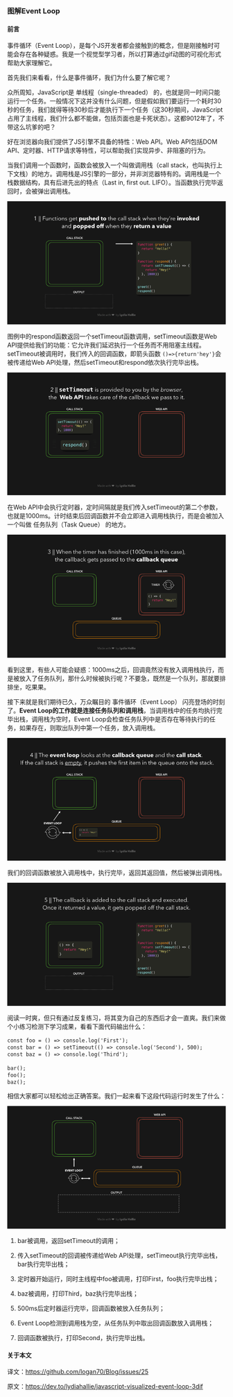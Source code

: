 
### 图解Event Loop

#### 前言

事件循环（Event Loop），是每个JS开发者都会接触到的概念，但是刚接触时可能会存在各种疑惑。我是一个视觉型学习者，所以打算通过gif动图的可视化形式帮助大家理解它。

首先我们来看看，什么是事件循环，我们为什么要了解它呢？

众所周知，JavaScript是 单线程（single-threaded） 的，也就是同一时间只能运行一个任务。一般情况下这并没有什么问题，但是假如我们要运行一个耗时30秒的任务，我们就得等待30秒后才能执行下一个任务（这30秒期间，JavaScript占用了主线程，我们什么都不能做，包括页面也是卡死状态）。这都9012年了，不带这么坑爹的吧？

好在浏览器向我们提供了JS引擎不具备的特性：Web API。Web API包括DOM API、定时器、HTTP请求等特性，可以帮助我们实现异步、非阻塞的行为。

当我们调用一个函数时，函数会被放入一个叫做调用栈（call stack，也叫执行上下文栈）的地方。调用栈是JS引擎的一部分，并非浏览器特有的。调用栈是一个栈数据结构，具有后进先出的特点（Last in, first out. LIFO）。当函数执行完毕返回时，会被弹出调用栈。

![图片](images/2019-12-4/gid1.6.gif)

图例中的respond函数返回一个setTimeout函数调用，setTimeout函数是Web API提供给我们的功能：它允许我们延迟执行一个任务而不用阻塞主线程。setTimeout被调用时，我们传入的回调函数，即箭头函数 `()=>{return'hey'}`会被传递给Web API处理，然后setTimeout和respond依次执行完毕出栈。

![图片](images/2019-12-4/gif2.1.gif)

在Web API中会执行定时器，定时间隔就是我们传入setTimeout的第二个参数，也就是1000ms。计时结束后回调函数并不会立即进入调用栈执行，而是会被加入一个叫做 任务队列（Task Queue） 的地方。

![图片](images/2019-12-4/gif3.1.gif)

看到这里，有些人可能会疑惑：1000ms之后，回调竟然没有放入调用栈执行，而是被放入了任务队列，那什么时候被执行呢？不要急，既然是一个队列，那就要排排坐，吃果果。

接下来就是我们期待已久，万众瞩目的 事件循环（Event Loop） 闪亮登场的时刻了。**Event Loop的工作就是连接任务队列和调用栈**，当调用栈中的任务均执行完毕出栈，调用栈为空时，Event Loop会检查任务队列中是否存在等待执行的任务，如果存在，则取出队列中第一个任务，放入调用栈。

![图片](images/2019-12-4/gif4.1.gif)

我们的回调函数被放入调用栈中，执行完毕，返回其返回值，然后被弹出调用栈。

![图片](images/2019-12-4/gif5.1.gif)

阅读一时爽，但只有通过反复练习，将其变为自己的东西后才会一直爽。我们来做个小练习检测下学习成果，看看下面代码输出什么：

```
const foo = () => console.log('First');
const bar = () => setTimeout(() => console.log('Second'), 500);
const baz = () => console.log('Third');

bar();
foo();
baz();
```
相信大家都可以轻松给出正确答案。我们一起来看下这段代码运行时发生了什么：

![图片](images/2019-12-4/gif14.1.gif)

1. bar被调用，返回setTimeout的调用；

2. 传入setTimeout的回调被传递给Web API处理，setTimeout执行完毕出栈，bar执行完毕出栈；

3. 定时器开始运行，同时主线程中foo被调用，打印First，foo执行完毕出栈；

4. baz被调用，打印Third，baz执行完毕出栈；

5. 500ms后定时器运行完毕，回调函数被放入任务队列；

6. Event Loop检测到调用栈为空，从任务队列中取出回调函数放入调用栈；

7. 回调函数被执行，打印Second，执行完毕出栈。


#### 关于本文

译文：https://github.com/logan70/Blog/issues/25

原文：https://dev.to/lydiahallie/javascript-visualized-event-loop-3dif